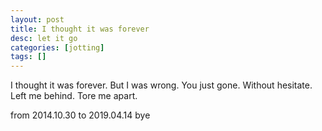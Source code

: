 ```yaml
---
layout: post
title: I thought it was forever
desc: let it go
categories: [jotting]
tags: []
---
```


I thought it was forever.
But I was wrong.
You just gone.
Without hesitate.
Left me behind.
Tore me apart.

from 2014.10.30
to 2019.04.14
bye